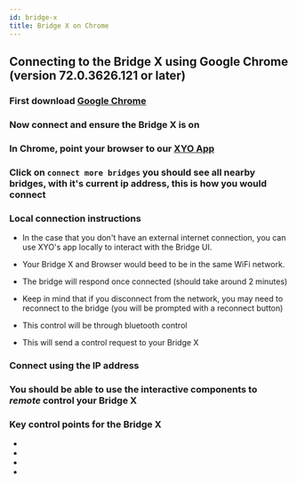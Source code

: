 ```yaml
---
id: bridge-x
title: Bridge X on Chrome 
---
```


## Connecting to the Bridge X using Google Chrome (version 72.0.3626.121 or later)

### First download [Google Chrome](https://www.google.com/chrome/)

### Now connect and ensure the Bridge X is on

### In Chrome, point your browser to our [XYO App](app.xyo.network)

### Click on `connect more bridges` you should see all nearby bridges, with it's current ip address, this is how you would connect

### Local connection instructions

- In the case that you don't have an external internet connection, you can use XYO's app locally to interact with the Bridge UI. 

- Your Bridge X and Browser would beed to be in the same WiFi network. 

- The bridge will respond once connected (should take around 2 minutes)

- Keep in mind that if you disconnect from the network, you may need to reconnect to the bridge (you will be prompted with a reconnect button)

- This control will be through bluetooth control 

- This will send a control request to your Bridge X

### Connect using the IP address 

### You should be able to use the interactive components to *remote* control your Bridge X

### Key control points for the Bridge X

- 
- 
- 
- 